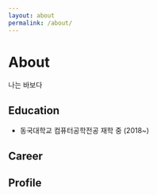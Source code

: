 ```yaml
---
layout: about
permalink: /about/
---
```


# About

<!--author-->

나는 바보다

## Education
- 동국대학교 컴퓨터공학전공 재학 중 (2018~)

## Career


## Profile
